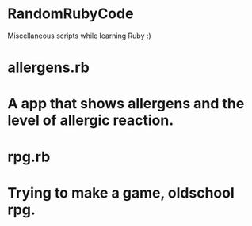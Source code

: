 RandomRubyCode
==============

Miscellaneous scripts while learning Ruby :)


# allergens.rb
# A app that shows allergens and the level of allergic reaction.

# rpg.rb
# Trying to make a game, oldschool rpg.
